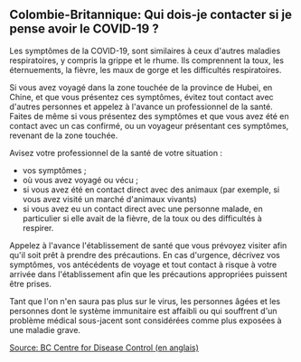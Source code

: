 ## Colombie-Britannique: Qui dois-je contacter si je pense avoir le COVID-19 ?

Les symptômes de la COVID-19, sont similaires à ceux d'autres maladies respiratoires, y compris la grippe et le rhume. Ils comprennent la toux, les éternuements, la fièvre, les maux de gorge et les difficultés respiratoires.

Si vous avez voyagé dans la zone touchée de la province de Hubei, en Chine, et que vous présentez ces symptômes, évitez tout contact avec d'autres personnes et appelez à l'avance un professionnel de la santé. Faites de même si vous présentez des symptômes et que vous avez été en contact avec un cas confirmé, ou un voyageur présentant ces symptômes, revenant de la zone touchée.

Avisez votre professionnel de la santé de votre situation :

- vos symptômes ;
- où vous avez voyagé ou vécu ;
- si vous avez été en contact direct avec des animaux (par exemple, si vous avez visité un marché d'animaux vivants)
- si vous avez eu un contact direct avec une personne malade, en particulier si elle avait de la fièvre, de la toux ou des difficultés à respirer.

Appelez à l'avance l'établissement de santé que vous prévoyez visiter afin qu'il soit prêt à prendre des précautions. En cas d'urgence, décrivez vos symptômes, vos antécédents de voyage et tout contact à risque à votre arrivée dans l'établissement afin que les précautions appropriées puissent être prises.

Tant que l'on n'en saura pas plus sur le virus, les personnes âgées et les personnes dont le système immunitaire est affaibli ou qui souffrent d'un problème médical sous-jacent sont considérées comme plus exposées à une maladie grave.

[Source: BC Centre for Disease Control (en anglais)](<http://www.bccdc.ca/health-info/diseases-conditions/coronavirus-(novel)#Information--about--the--virus>)
